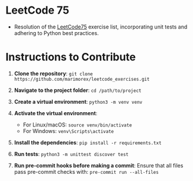 # LeetCode 75

- Resolution of the [LeetCode75](https://leetcode.com/studyplan/leetcode-75/) exercise list, incorporating unit tests and adhering to Python best practices.

# Instructions to Contribute

1. **Clone the repository**:
   `git clone https://github.com/marimorex/leetcode_exercises.git`

2. **Navigate to the project folder**:
   `cd /path/to/project`

3. **Create a virtual environment**:
   `python3 -m venv venv`

4. **Activate the virtual environment**:
   - For Linux/macOS: `source venv/bin/activate`
   - For Windows: `venv\Scripts\activate`

5. **Install the dependencies**:
   `pip install -r requirements.txt`

6. **Run tests**:
   `python3 -m unittest discover test`

7. **Run pre-commit hooks before making a commit**:
   Ensure that all files pass pre-commit checks with:
   `pre-commit run --all-files`
